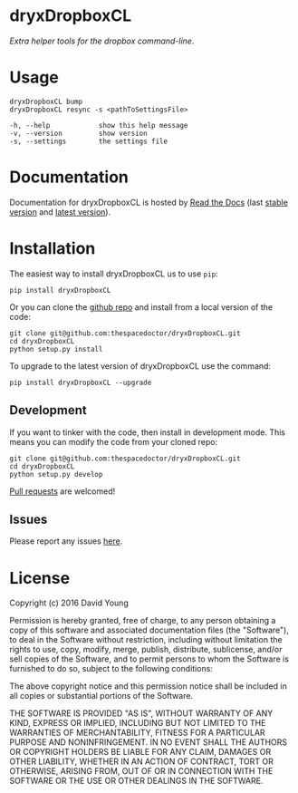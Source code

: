 dryxDropboxCL
=============

*Extra helper tools for the dropbox command-line*.

Usage
=====

    dryxDropboxCL bump
    dryxDropboxCL resync -s <pathToSettingsFile>

    -h, --help            show this help message
    -v, --version         show version
    -s, --settings        the settings file

Documentation
=============

Documentation for dryxDropboxCL is hosted by [Read the
Docs](http://dryxDropboxCL.readthedocs.org/en/stable/) (last [stable
version](http://dryxDropboxCL.readthedocs.org/en/stable/) and [latest
version](http://dryxDropboxCL.readthedocs.org/en/latest/)).

Installation
============

The easiest way to install dryxDropboxCL us to use `pip`:

    pip install dryxDropboxCL

Or you can clone the [github
repo](https://github.com/thespacedoctor/dryxDropboxCL) and install from
a local version of the code:

    git clone git@github.com:thespacedoctor/dryxDropboxCL.git
    cd dryxDropboxCL
    python setup.py install

To upgrade to the latest version of dryxDropboxCL use the command:

    pip install dryxDropboxCL --upgrade

Development
-----------

If you want to tinker with the code, then install in development mode.
This means you can modify the code from your cloned repo:

    git clone git@github.com:thespacedoctor/dryxDropboxCL.git
    cd dryxDropboxCL
    python setup.py develop

[Pull requests](https://github.com/thespacedoctor/dryxDropboxCL/pulls)
are welcomed!

Issues
------

Please report any issues
[here](https://github.com/thespacedoctor/dryxDropboxCL/issues).

License
=======

Copyright (c) 2016 David Young

Permission is hereby granted, free of charge, to any person obtaining a
copy of this software and associated documentation files (the
"Software"), to deal in the Software without restriction, including
without limitation the rights to use, copy, modify, merge, publish,
distribute, sublicense, and/or sell copies of the Software, and to
permit persons to whom the Software is furnished to do so, subject to
the following conditions:

The above copyright notice and this permission notice shall be included
in all copies or substantial portions of the Software.

THE SOFTWARE IS PROVIDED "AS IS", WITHOUT WARRANTY OF ANY KIND, EXPRESS
OR IMPLIED, INCLUDING BUT NOT LIMITED TO THE WARRANTIES OF
MERCHANTABILITY, FITNESS FOR A PARTICULAR PURPOSE AND NONINFRINGEMENT.
IN NO EVENT SHALL THE AUTHORS OR COPYRIGHT HOLDERS BE LIABLE FOR ANY
CLAIM, DAMAGES OR OTHER LIABILITY, WHETHER IN AN ACTION OF CONTRACT,
TORT OR OTHERWISE, ARISING FROM, OUT OF OR IN CONNECTION WITH THE
SOFTWARE OR THE USE OR OTHER DEALINGS IN THE SOFTWARE.
